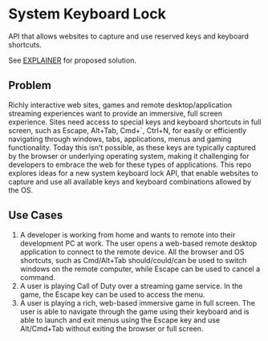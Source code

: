 # System Keyboard Lock
API that allows websites to capture and use reserved keys and keyboard shortcuts.

See [EXPLAINER](https://github.com/jondahlke/system-keyboard-lock/blob/master/EXPLAINER.md) for proposed solution.

## Problem
Richly interactive web sites, games and remote desktop/application streaming experiences want to provide an immersive, full screen experience. Sites need access to special keys and keyboard shortcuts in full screen, such as Escape, Alt+Tab, Cmd+`, Ctrl+N, for easily or efficiently navigating through windows, tabs, applications, menus and gaming functionality. Today this isn’t possible, as these keys are typically captured by the browser or underlying operating system, making it challenging for developers to embrace the web for these types of applications. This repo explores ideas for a new system keyboard lock API, that enable websites to capture and use all available keys and keyboard combinations allowed by the OS.

## Use Cases 
1. A developer is working from home and wants to remote into their development PC at work. The user opens a web-based remote    desktop application to connect to the remote device. All the browser and OS shortcuts, such as Cmd/Alt+Tab                   should/could/can be used to switch windows on the remote computer, while Escape can be used to cancel a command. 
2. A user is playing Call of Duty over a streaming game service. In the game, the Escape key can be used to access the menu.
3. A user is playing a rich, web-based immersive game in full screen. The user is able to navigate through the game using       their keyboard and is able to launch and exit menus using the Escape key and use Alt/Cmd+Tab without exiting the browser     or full screen.


